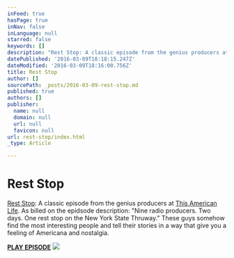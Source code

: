 ```yaml
---
inFeed: true
hasPage: true
inNav: false
inLanguage: null
starred: false
keywords: []
description: "Rest Stop: A classic episode from the genius producers at This American Life. As billed on the epidsode description: \"Nine radio producers. Two days. One rest stop on the New York State Thruway.\" These guys somehow find the most interesting people and tell their stories in a way that give you a feeling of Americana and nostalgia.\_"
datePublished: '2016-03-09T18:18:15.247Z'
dateModified: '2016-03-09T18:16:00.756Z'
title: Rest Stop
author: []
sourcePath: _posts/2016-03-09-rest-stop.md
published: true
authors: []
publisher:
  name: null
  domain: null
  url: null
  favicon: null
url: rest-stop/index.html
_type: Article

---
```

# Rest Stop

[Rest Stop][0]: A classic episode from the genius producers at [This American Life][1]. As billed on the epidsode description: "Nine radio producers. Two days. One rest stop on the New York State Thruway." These guys somehow find the most interesting people and tell their stories in a way that give you a feeling of Americana and nostalgia. 

**[PLAY EPISODE][0]**
![](https://the-grid-user-content.s3-us-west-2.amazonaws.com/eca1ec95-16bc-438d-ac38-0ae178294b97.png)

[0]: http://www.thisamericanlife.org/radio-archives/episode/388/Rest-Stop
[1]: http://www.thisamericanlife.org/